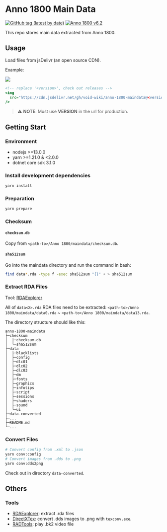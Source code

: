 # Anno 1800 Main Data

[![GitHub tag (latest by date)](https://img.shields.io/github/v/tag/void-wiki/anno-1800-maindata?label=version&style=flat-square)](https://github.com/void-wiki/anno-1800-maindata/releases)
[![Anno 1800 v6.2](https://img.shields.io/badge/Anno%201800-v6.2-%238971a2?style=flat-square)](https://www.anno-union.com/en/union-update-into-the-new-year-with-gu6-2/)

This repo stores main data extracted from Anno 1800.

## Usage

Load files from jsDelivr (an open source CDN).

Example:

<img src="https://cdn.jsdelivr.net/gh/void-wiki/anno-1800-maindata/data-converted/ui/2kimages/main/3dicons/resident/icon_resident_farmer.png" />

```htm
<!-- replace '<version>', check out releases -->
<img
  src="https://cdn.jsdelivr.net/gh/void-wiki/anno-1800-maindata@<version>/data-converted/ui/2kimages/main/3dicons/resident/icon_resident_farmer.png"
/>
```

> ⚠ **NOTE**: Must use **VERSION** in the url for production.

## Getting Start

### Environment

- nodejs >=13.0.0
- yarn >=1.21.0 & <2.0.0
- dotnet core sdk 3.1.0

### Install development dependencies

```sh
yarn install
```

### Preparation

```sh
yarn prepare
```

### Checksum

#### `checksum.db`

Copy from `<path-to>/Anno 1800/maindata/checksum.db`.

#### `sha512sum`

Go into the maindata directory and run the command in bash:

```sh
find data*.rda -type f -exec sha512sum "{}" + > sha512sum
```

### Extract RDA Files

Tool: [RDAExplorer](https://github.com/lysannschlegel/RDAExplorer)

All of `data<X>.rda` RDA files need to be extracted: `<path-to>/Anno 1800/maindata/data0.rda` ~ `<path-to>/Anno 1800/maindata/data13.rda`.

The directory structure should like this:

```
anno-1800-maindata
├─checksum
│  ├─checksum.db
│  └─sha512sum
├─data
│  ├─blacklists
│  ├─config
│  ├─dlc01
│  ├─dlc02
│  ├─dlc03
│  ├─dm
│  ├─fonts
│  ├─graphics
│  ├─infotips
│  ├─script
│  ├─sessions
│  ├─shaders
│  ├─sound
│  └─ui
├─data-converted
├─...
├─README.md
└─...
```

### Convert Files

```sh
# Convert config from .xml to .json
yarn conv:config
# Convert images from .dds to .png
yarn conv:dds2png
```

Check out in directory `data-converted`.

## Others

### Tools

- [RDAExplorer](https://github.com/lysannschlegel/RDAExplorer): extract .rda files
- [DirectXTex](https://github.com/microsoft/DirectXTex): convert .dds images to .png with `texconv.exe`.
- [RADTools](http://www.radgametools.com/bnkdown.htm): play .bk2 video file

